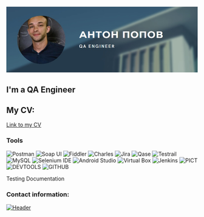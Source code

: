 ![Header](https://github.com/ToshaPopov-QA/ToshaPopov-QA/blob/main/assets/Плашка%20PNG.png)

## I'm a QA Engineer
## My CV:
[Link to my CV](https://drive.google.com/file/d/1BrexejfvraLbUiO0Ooa1LjROre1wuNnM/view?usp=sharing)



### Tools

![Postman](https://img.shields.io/badge/-POSTMAN-131622?style=for-the-badge&logo=postman)
![Soap UI](https://img.shields.io/badge/-Soap_UI-131622?style=for-the-badge&logo=SOAPUI)
![Fiddler](https://img.shields.io/badge/-FIDDLER-131622?style=for-the-badge&logo=Fiddler)
![Charles](https://img.shields.io/badge/-Charles_Proxy-131622?style=for-the-badge&logo=CharlesProxy)
![Jira](https://img.shields.io/badge/-JIRA-131622?style=for-the-badge&logo=Jira&logoColor=0458D2)
![Qase](https://img.shields.io/badge/-Qase.io-131622?style=for-the-badge&logo=Qase)
![Testrail](https://img.shields.io/badge/-Testrail-131622?style=for-the-badge&logo=Qase)
![MySQL](https://img.shields.io/badge/-MySQL-131622?style=for-the-badge&logo=MySQL&logoColor=00758F)
![Selenium IDE](https://img.shields.io/badge/-Selenium_ide-131622?style=for-the-badge&logo=Selenium)
![Android Studio](https://img.shields.io/badge/-Android_studio-131622?style=for-the-badge&logo=Androidstudio)
![Virtual Box](https://img.shields.io/badge/-Virtual_box-131622?style=for-the-badge&logo=Virtualbox)
![Jenkins](https://img.shields.io/badge/-Jenkins-131622?style=for-the-badge&logo=Jenkins)
![PICT](https://img.shields.io/badge/-PICT-131622?style=for-the-badge&logo=PICT)
![DEVTOOLS](https://img.shields.io/badge/-DEVTOOLs-131622?style=for-the-badge&logo=googlechrome)
![GITHUB](https://img.shields.io/badge/-GITHUB-131622?style=for-the-badge&logo=GITHUB&logoColor=7A268B)



Testing Documentation

### Contact information:

[![Header](https://img.shields.io/badge/Linkedin-090909?style=for-the-badge&logo=linkedin&logoColor=0A66C2)](https://www.linkedin.com/in/anton-popov-/)